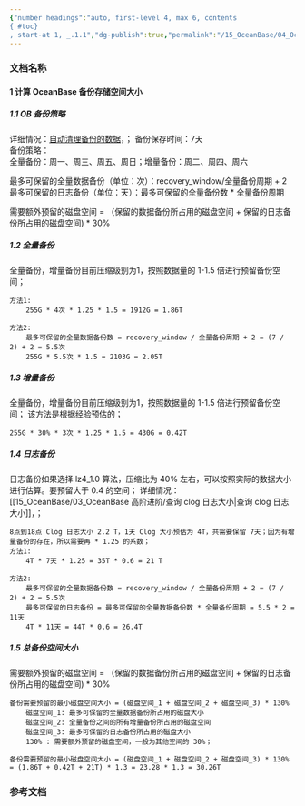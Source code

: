 ```yaml
---
{"number headings":"auto, first-level 4, max 6, contents
{ #toc}
, start-at 1, _.1.1","dg-publish":true,"permalink":"/15_OceanBase/04_OceanBase 安全，高可用，容灾/OceanBase 备份恢复/计算 OceanBase 备份存储空间大小/","dgPassFrontmatter":true}
---
```



### 文档名称
#### 1 计算 OceanBase 备份存储空间大小

##### 1.1 OB 备份策略
详细情况：[自动清理备份的数据](https://www.oceanbase.com/docs/enterprise-oceanbase-database-cn-10000000000355898)，；
备份保存时间：7天  
备份策略：  
全量备份：周一、周三、周五、周日；增量备份：周二、周四、周六  
  
最多可保留的全量数据备份（单位：次）：recovery_window/全量备份周期 + 2  
最多可保留的日志备份（单位：天）：最多可保留的全量备份数 * 全量备份周期  
  
需要额外预留的磁盘空间 = （保留的数据备份所占用的磁盘空间 + 保留的日志备份所占用的磁盘空间) * 30%  
  
  
  
##### 1.2 全量备份  
全量备份，增量备份目前压缩级别为1，按照数据量的 1-1.5 倍进行预留备份空间；

```
方法1:  
	255G * 4次 * 1.25 * 1.5 = 1912G = 1.86T  
  
方法2:  
	最多可保留的全量数据备份数 = recovery_window / 全量备份周期 + 2 = (7 / 2) + 2 = 5.5次  
	255G * 5.5次 * 1.5 = 2103G = 2.05T 
```
 
  
  
##### 1.3 增量备份
全量备份，增量备份目前压缩级别为1，按照数据量的 1-1.5 倍进行预留备份空间；
该方法是根据经验预估的；  

```
255G * 30% * 3次 * 1.25 * 1.5 = 430G = 0.42T  
```

  
  
##### 1.4 日志备份  

日志备份如果选择 lz4_1.0 算法，压缩比为 40% 左右，可以按照实际的数据大小进行估算。要预留大于 0.4 的空间； 
详细情况：[[15_OceanBase/03_OceanBase 高阶进阶/查询 clog 日志大小\|查询 clog 日志大小]]，；

```
8点到18点 Clog 日志大小 2.2 T，1天 Clog 大小预估为 4T，共需要保留 7天；因为有增量备份的存在，所以需要再 * 1.25 的系数；
方法1:   
	4T * 7天 * 1.25 = 35T * 0.6 = 21 T  

方法2:  
	最多可保留的全量数据备份数 = recovery_window / 全量备份周期 + 2 = (7 / 2) + 2 = 5.5次
	最多可保留的日志备份 = 最多可保留的全量数据备份数 * 全量备份周期 = 5.5 * 2 = 11天  
	4T * 11天 = 44T * 0.6 = 26.4T  
```

  
##### 1.5 总备份空间大小  
需要额外预留的磁盘空间 = （保留的数据备份所占用的磁盘空间 + 保留的日志备份所占用的磁盘空间) * 30% 

```
备份需要预留的最小磁盘空间大小 = (磁盘空间_1 + 磁盘空间_2 + 磁盘空间_3) * 130% 
	磁盘空间_1: 最多可保留的全量数据备份所占用的磁盘大小
	磁盘空间_2: 全量备份之间的所有增量备份所占用的磁盘空间
	磁盘空间_3: 最多可保留的日志备份所占用的磁盘大小
	130% : 需要额外预留的磁盘空间，一般为其他空间的 30%；
	
备份需要预留的最小磁盘空间大小 = (磁盘空间_1 + 磁盘空间_2 + 磁盘空间_3) * 130%  = (1.86T + 0.42T + 21T) * 1.3 = 23.28 * 1.3 = 30.26T
```



### 参考文档






